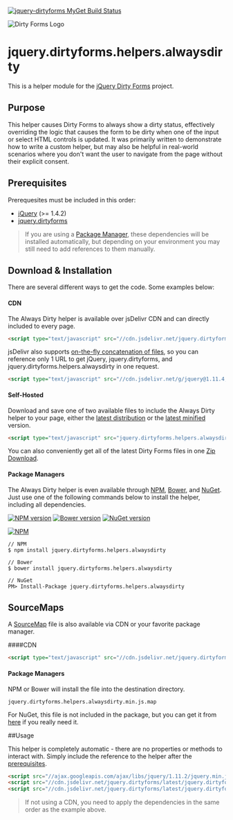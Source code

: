 [![jquery-dirtyforms MyGet Build Status](https://www.myget.org/BuildSource/Badge/jquery-dirtyforms?identifier=193d9dab-a526-484e-8062-9a960322f246)](https://www.myget.org/)

![Dirty Forms Logo](https://raw.githubusercontent.com/snikch/jquery.dirtyforms/master/branding/dirty-forms-logo.png)

# jquery.dirtyforms.helpers.alwaysdirty

This is a helper module for the [jQuery Dirty Forms](https://github.com/snikch/jquery.dirtyforms) project.

## Purpose

This helper causes Dirty Forms to always show a dirty status, effectively overriding the logic that causes the form 
to be dirty when one of the input or select HTML controls is updated. It was primarily written to demonstrate 
how to write a custom helper, but may also be helpful in real-world scenarios where you don't want the user to navigate 
from the page without their explicit consent.

## Prerequisites

Prerequesites must be included in this order:

- [jQuery](http://jquery.com) (>= 1.4.2)
- [jquery.dirtyforms](https://github.com/snikch/jquery.dirtyforms)

> If you are using a [Package Manager](#package-managers), these dependencies will be installed automatically, but depending on your environment you may still need to add references to them manually.

## Download & Installation
There are several different ways to get the code. Some examples below:

#### CDN
The Always Dirty helper is available over jsDelivr CDN and can directly included to every page.
```HTML
<script type="text/javascript" src="//cdn.jsdelivr.net/jquery.dirtyforms/latest/jquery.dirtyforms.helpers.alwaysdirty.min.js"></script>
```

jsDelivr also supports [on-the-fly concatenation of files](https://github.com/jsdelivr/jsdelivr#load-multiple-files-with-single-http-request), so you can reference only 1 URL to get jQuery, jquery.dirtyforms, and jquery.dirtyforms.helpers.alwaysdirty in one request.
```HTML
<script type="text/javascript" src="//cdn.jsdelivr.net/g/jquery@1.11.4,jquery.dirtyforms(jquery.dirtyforms.min.js+jquery.dirtyforms.helpers.alwaysdirty.min.js)"></script>
```

#### Self-Hosted
Download and save one of two available files to include the Always Dirty helper to your page, either the [latest distribution](https://raw.githubusercontent.com/NightOwl888/jquery.dirtyforms.helpers.alwaysdirty.dist/master/jquery.dirtyforms.helpers.alwaysdirty.js) or the [latest minified](https://raw.githubusercontent.com/NightOwl888/jquery.dirtyforms.helpers.alwaysdirty.dist/master/jquery.dirtyforms.helpers.alwaysdirty.min.js) version.
```HTML
<script type="text/javascript" src="jquery.dirtyforms.helpers.alwaysdirty.min.js"></script>
```

You can also conveniently get all of the latest Dirty Forms files in one [Zip Download](https://github.com/NightOwl888/jquery.dirtyforms.dist/archive/master.zip).

#### Package Managers
The Always Dirty helper is even available through [NPM](http://npmjs.org), [Bower](http://bower.io), and [NuGet](https://www.nuget.org/). Just use one of the following commands below to install the helper, including all dependencies.

[![NPM version](https://badge.fury.io/js/jquery.dirtyforms.helpers.alwaysdirty.svg)](http://www.npmjs.org/package/jquery.dirtyforms.helpers.alwaysdirty)
[![Bower version](https://badge.fury.io/bo/jquery.dirtyforms.helpers.alwaysdirty.svg)](http://bower.io/search/?q=jquery.dirtyforms.helpers.alwaysdirty)
[![NuGet version](https://badge.fury.io/nu/jquery.dirtyforms.helpers.alwaysdirty.svg)](https://www.nuget.org/packages/jquery.dirtyforms.helpers.alwaysdirty/)

[![NPM](https://nodei.co/npm/jquery.dirtyforms.helpers.alwaysdirty.png?compact=true)](https://nodei.co/npm/jquery.dirtyforms.helpers.alwaysdirty/)
```
// NPM
$ npm install jquery.dirtyforms.helpers.alwaysdirty

// Bower
$ bower install jquery.dirtyforms.helpers.alwaysdirty

// NuGet
PM> Install-Package jquery.dirtyforms.helpers.alwaysdirty
```

## SourceMaps

A [SourceMap](https://docs.google.com/document/d/1U1RGAehQwRypUTovF1KRlpiOFze0b-_2gc6fAH0KY0k/edit?hl=en_US&pli=1&pli=1) file is also available via CDN or your favorite package manager.

####CDN

```HTML
<script type="text/javascript" src="//cdn.jsdelivr.net/jquery.dirtyforms/latest/jquery.dirtyforms.helpers.alwaysdirty.min.js.map"></script>
```

#### Package Managers

NPM or Bower will install the file into the destination directory.

```
jquery.dirtyforms.helpers.alwaysdirty.min.js.map
```

For NuGet, this file is not included in the package, but you can get it from [here](https://github.com/NightOwl888/jquery.dirtyforms.helpers.alwaysdirty.dist/blob/master/jquery.dirtyforms.helpers.alwaysdirty.min.js.map) if you really need it.

##Usage

This helper is completely automatic - there are no properties or methods to interact with. Simply include the reference to the helper after the [prerequisites](#prerequisites).

```HTML
<script src="//ajax.googleapis.com/ajax/libs/jquery/1.11.2/jquery.min.js" type="text/javascript"></script>
<script src="//cdn.jsdelivr.net/jquery.dirtyforms/latest/jquery.dirtyforms.min.js" type="text/javascript"></script>
<script src="//cdn.jsdelivr.net/jquery.dirtyforms/latest/jquery.dirtyforms.helpers.alwaysdirty.min.js" type="text/javascript"></script>
```

> If not using a CDN, you need to apply the dependencies in the same order as  the example above.